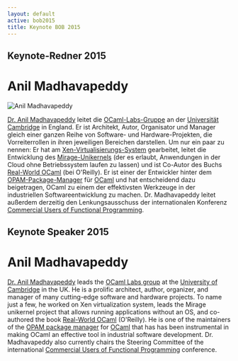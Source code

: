 ```yaml
---
layout: default
active: bob2015
title: Keynote BOB 2015
---
```


## Keynote-Redner 2015

# Anil Madhavapeddy

<img alt="Anil Madhavapeddy" src="http://www.wolfson.cam.ac.uk/sites/default/files/styles/people_page/public/media/11634.jpg" id="portrait"/>

[Dr. Anil Madhavapeddy](http://anil.recoil.org/) leitet die
[OCaml-Labs-Gruppe](http://www.cl.cam.ac.uk/projects/ocamllabs/) an der
[Universität Cambridge](http://cl.cam.ac.uk/) in England.  Er ist
Architekt, Autor, Organisator und Manager gleich einer ganzen Reihe
von Software- und Hardware-Projekten, die Vorreiterrollen in ihren
jeweiligen Bereichen darstellen.  Um nur ein paar zu nennen: Er hat am
[Xen-Virtualisierungs-System](http://xenproject.org/) gearbeitet,
leitet die Entwicklung des
[Mirage-Unikernels](http://www.openmirage.org/) (der es erlaubt,
Anwendungen in der Cloud ohne Betriebssystem laufen zu lassen) und ist
Co-Autor des Buchs [Real-World OCaml](https://realworldocaml.org/)
(bei O'Reilly).  Er ist einer der Entwickler hinter dem
[OPAM-Package-Manager](http://opam.ocamlpro.com/) für
[OCaml](http://ocaml-lang.org/) und hat entscheidend dazu beigetragen,
OCaml zu einem der effektivsten Werkzeuge in der industriellen
Softwareentwicklung zu machen.  Dr. Madhavapeddy leitet außerdem
derzeitig den Lenkungsausschuss der internationalen Konferenz
[Commercial Users of Functional Programming](http://cufp.org/).

## Keynote Speaker 2015

# Anil Madhavapeddy

[Dr. Anil Madhavapeddy](http://anil.recoil.org/) leads the [OCaml Labs
group](http://www.cl.cam.ac.uk/projects/ocamllabs/) at the [University
of Cambridge](http://cl.cam.ac.uk/) in the UK.  He is a prolific
architect, author, organizer, and manager of many cutting-edge
software and hardware projects.  To name just a few, he worked on Xen
virtualization system, leads the Mirage unikernel project that allows
running applications without an OS, and co-authored the book
[Real-World OCaml](https://realworldocaml.org/) (O'Reilly).  He is one
of the maintainers of the [OPAM package
manager](http://opam.ocamlpro.com/) for
[OCaml](http://ocaml-lang.org/) that has has been instrumental in
making OCaml an effective tool in industrial software
development. Dr. Madhavapeddy also currently chairs the Steering
Committee of the international [Commercial Users of Functional
Programming](http://cufp.org/) conference.
